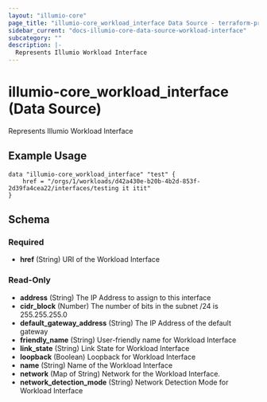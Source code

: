 ```yaml
---
layout: "illumio-core"
page_title: "illumio-core_workload_interface Data Source - terraform-provider-illumio-core"
sidebar_current: "docs-illumio-core-data-source-workload-interface"
subcategory: ""
description: |-
  Represents Illumio Workload Interface
---
```


# illumio-core_workload_interface (Data Source)

Represents Illumio Workload Interface

Example Usage
------------

```hcl
data "illumio-core_workload_interface" "test" {
    href = "/orgs/1/workloads/d42a430e-b20b-4b2d-853f-2d39fa4cea22/interfaces/testing it itit"
}
```


## Schema

### Required

- **href** (String) URI of the Workload Interface

### Read-Only

- **address** (String) The IP Address to assign to this interface
- **cidr_block** (Number) The number of bits in the subnet /24 is 255.255.255.0
- **default_gateway_address** (String) The IP Address of the default gateway
- **friendly_name** (String) User-friendly name for Workload Interface
- **link_state** (String) Link State for Workload Interface
- **loopback** (Boolean) Loopback for Workload Interface
- **name** (String) Name of the Workload Interface
- **network** (Map of String) Network for the Workload Interface.
- **network_detection_mode** (String) Network Detection Mode for Workload Interface


